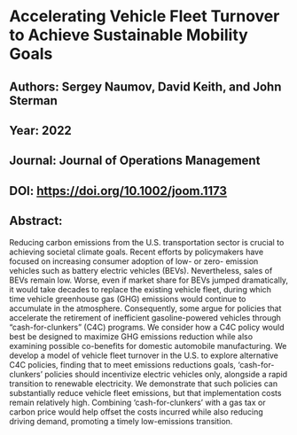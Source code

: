 # Accelerating Vehicle Fleet Turnover  to Achieve Sustainable Mobility Goals
## Authors: Sergey Naumov, David Keith, and John Sterman
## Year: 2022
## Journal: Journal of Operations Management
## DOI: https://doi.org/10.1002/joom.1173
## Abstract:
Reducing carbon emissions from the U.S. transportation sector is crucial to achieving societal climate goals.  Recent efforts by policymakers have focused on increasing consumer adoption of low- or zero- emission vehicles such as battery electric vehicles (BEVs). Nevertheless, sales of BEVs remain low. Worse, even if market share for BEVs jumped dramatically, it would take decades to replace the existing vehicle fleet, during which time vehicle greenhouse gas (GHG) emissions would continue to accumulate in the atmosphere. Consequently, some argue for policies that accelerate the retirement of inefficient gasoline-powered vehicles through “cash-for-clunkers” (C4C) programs. We consider how a C4C policy would best be designed to maximize GHG emissions reduction while also examining possible co-benefits for domestic automobile manufacturing. We develop a model of vehicle fleet turnover in the U.S. to explore alternative C4C policies, finding that to meet emissions reductions goals, ‘cash-for-clunkers’ policies should incentivize electric vehicles only, alongside a rapid transition to renewable electricity. We demonstrate that such policies can substantially reduce vehicle fleet emissions, but that implementation costs remain relatively high. Combining ‘cash-for-clunkers’ with a gas tax or carbon price would help offset the costs incurred while also reducing driving demand, promoting a timely low-emissions transition.

